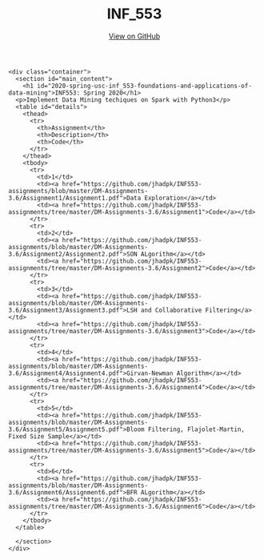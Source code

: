 <html lang="en-US">
<head>
<style>
#details {
  font-family: "Trebuchet MS", Arial, Helvetica, sans-serif;
  border-collapse: collapse;
  width: 100%;
}

#details td, #details th {
  border: 1px solid #ddd;
  padding: 8px;
}

#details tr:nth-child(even){background-color: #f2f2f2;}

#details tr:hover {background-color: #ddd;}

#details th {
  padding-top: 12px;
  padding-bottom: 12px;
  text-align: left;
  background-color: #4CAF50;
  color: white;
}
</style>
</head>
  <body>
    <header>
      <div class="container">
        <h1>INF_553</h1>
        <section id="downloads">
          <a href="https://github.com/jhadpk/INF553-assignments/tree/master/DM-Assignments-3.6" class="btn btn-github"><span class="icon"></span>View on GitHub</a>
        </section>
      </div>
    </header>

    <div class="container">
      <section id="main_content">
        <h1 id="2020-spring-usc-inf_553-foundations-and-applications-of-data-mining">INF553: Spring 2020</h1>
      <p>Implement Data Mining techiques on Spark with Python3</p>
      <table id="details">
        <thead>
          <tr>
            <th>Assignment</th>
            <th>Description</th>
            <th>Code</th>
          </tr>
        </thead>
        <tbody>
          <tr>
            <td>1</td>
            <td><a href="https://github.com/jhadpk/INF553-assignments/blob/master/DM-Assignments-3.6/Assignment1/Assignment1.pdf">Data Exploration</a></td>
            <td><a href="https://github.com/jhadpk/INF553-assignments/tree/master/DM-Assignments-3.6/Assignment1">Code</a></td>
          </tr>
          <tr>
            <td>2</td>
            <td><a href="https://github.com/jhadpk/INF553-assignments/blob/master/DM-Assignments-3.6/Assignment2/Assignment2.pdf">SON ALgorithm</a></td>
            <td><a href="https://github.com/jhadpk/INF553-assignments/tree/master/DM-Assignments-3.6/Assignment2">Code</a></td>
          </tr>
          <tr>
            <td>3</td>
            <td><a href="https://github.com/jhadpk/INF553-assignments/blob/master/DM-Assignments-3.6/Assignment3/Assignment3.pdf">LSH and Collaborative Filtering</a></td>
            <td><a href="https://github.com/jhadpk/INF553-assignments/tree/master/DM-Assignments-3.6/Assignment3">Code</a></td>
          </tr>
          <tr>
            <td>4</td>
            <td><a href="https://github.com/jhadpk/INF553-assignments/blob/master/DM-Assignments-3.6/Assignment4/Assignment4.pdf">Girvan-Newman Algorithm</a></td>
            <td><a href="https://github.com/jhadpk/INF553-assignments/tree/master/DM-Assignments-3.6/Assignment4">Code</a></td>
          </tr>
          <tr>
            <td>5</td>
            <td><a href="https://github.com/jhadpk/INF553-assignments/blob/master/DM-Assignments-3.6/Assignment5/Assignment5.pdf">Bloom Filtering, Flajolet-Martin, Fixed Size Sample</a></td>
            <td><a href="https://github.com/jhadpk/INF553-assignments/tree/master/DM-Assignments-3.6/Assignment5">Code</a></td>
          </tr>
          <tr>
            <td>6</td>
            <td><a href="https://github.com/jhadpk/INF553-assignments/blob/master/DM-Assignments-3.6/Assignment6/Assignment6.pdf">BFR ALgorithm</a></td>
            <td><a href="https://github.com/jhadpk/INF553-assignments/tree/master/DM-Assignments-3.6/Assignment6">Code</a></td>
          </tr>
        </tbody>
      </table>

      </section>
    </div>

    
  </body>
</html>
